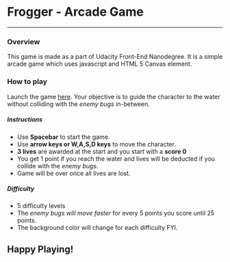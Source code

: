 Frogger - Arcade Game
======================
- - - 
### Overview
This game is made as a part of Udacity Front-End Nanodegree. It is a simple arcade game which uses javascript and HTML 5 Canvas element. 

### How to play
Launch the game [here]("https://aravindhb4.github.io/arcade-game"). Your objective is to guide the character to the water without colliding with the *enemy bugs* in-between. 
##### Instructions
* Use **Spacebar** to start the game.
* Use **arrow keys or W,A,S,D keys** to move the character.
* **3 lives** are awarded at the start and you start with a **score 0**
* You get 1 point if you reach the water and lives will be deducted if you collide with the *enemy bugs*.
* Game will be over once all lives are lost.

##### Difficulty
* 5 difficulty levels
* The *enemy bugs will move faster* for every 5 points you score until 25 points.
* The background color will change for each difficulty FYI.

## Happy Playing!